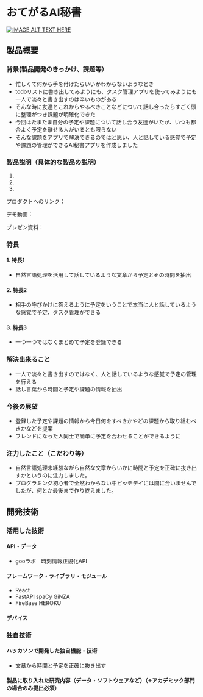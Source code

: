 # おてがるAI秘書

[![IMAGE ALT TEXT HERE](https://jphacks.com/wp-content/uploads/2022/08/JPHACKS2022_ogp.jpg)](https://www.youtube.com/watch?v=LUPQFB4QyVo)

## 製品概要
### 背景(製品開発のきっかけ、課題等）
- 忙しくて何から手を付けたらいいかわからないようなとき
- todoリストに書き出してみようにも、タスク管理アプリを使ってみようにも一人で淡々と書き出すのは辛いものがある
- そんな時に友達とこれからやるべきことなどについて話し合ったらすごく頭に整理がつき課題が明確化できた
- 今回はたまたま自分の予定や課題について話し合う友達がいたが、いつも都合よく予定を離せる人がいるとも限らない
- そんな課題をアプリで解決できるのではと思い、人と話している感覚で予定や課題の管理ができるAI秘書アプリを作成しました
### 製品説明（具体的な製品の説明）
1. 
2. 
3. 
  
プロダクトへのリンク：

デモ動画：

プレゼン資料：
### 特長
#### 1. 特長1
- 自然言語処理を活用して話しているような文章から予定とその時間を抽出
#### 2. 特長2
- 相手の呼びかけに答えるように予定をいうことで本当に人と話しているような感覚で予定、タスク管理ができる
#### 3. 特長3
- 一つ一つではなくまとめて予定を登録できる
### 解決出来ること
- 一人で淡々と書き出すのではなく、人と話しているような感覚で予定の管理を行える
- 話し言葉から時間と予定や課題の情報を抽出
### 今後の展望
- 登録した予定や課題の情報から今日何をすべきかやどの課題から取り組むべきかなどを提案
- フレンドになった人同士で簡単に予定を合わせることができるように
### 注力したこと（こだわり等）
- 自然言語処理未経験ながら自然な文章からいかに時間と予定を正確に抜き出すかというのに注力しました。
- プログラミング初心者で全然わからない中ピッチデイには間に合いませんでしたが、何とか最後まで作り終えました。
## 開発技術
### 活用した技術
#### API・データ
- gooラボ　時刻情報正規化API
#### フレームワーク・ライブラリ・モジュール
- React
- FastAPI spaCy GiNZA
- FireBase HEROKU
  

#### デバイス

### 独自技術
#### ハッカソンで開発した独自機能・技術
- 文章から時間と予定を正確に抜き出す

#### 製品に取り入れた研究内容（データ・ソフトウェアなど）（※アカデミック部門の場合のみ提出必須）
